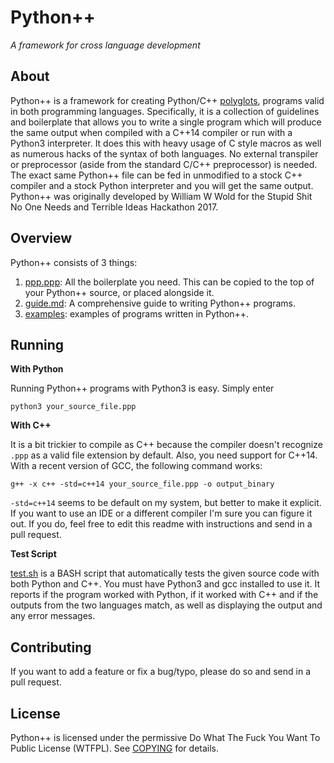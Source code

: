 # Python++
_A framework for cross language development_

## About
Python++ is a framework for creating Python/C++ [polyglots](https://en.wikipedia.org/wiki/Polyglot_(computing)), programs valid in both programming languages. Specifically, it is a collection of guidelines and boilerplate that allows you to write a single program which will produce the same output when compiled with a C++14 compiler or run with a Python3 interpreter. It does this with heavy usage of C style macros as well as numerous hacks of the syntax of both languages. No external transpiler or preprocessor (aside from the standard C/C++ preprocessor) is needed. The exact same Python++ file can be fed in unmodified to a stock C++ compiler and a stock Python interpreter and you will get the same output. Python++ was originally developed by William W Wold for the Stupid Shit No One Needs and Terrible Ideas Hackathon 2017.

## Overview
Python++ consists of 3 things:
1. [ppp.ppp](ppp.ppp): All the boilerplate you need. This can be copied to the top of your Python++ source, or placed alongside it.
2. [guide.md](guide.md): A comprehensive guide to writing Python++ programs.
4. [examples](examples): examples of programs written in Python++.

## Running
__With Python__

Running Python++ programs with Python3 is easy. Simply enter
```
python3 your_source_file.ppp
```

__With C++__

It is a bit trickier to compile as C++ because the compiler doesn't recognize `.ppp` as a valid file extension by default. Also, you need support for C++14. With a recent version of GCC, the following command works:
```
g++ -x c++ -std=c++14 your_source_file.ppp -o output_binary
```
`-std=c++14` seems to be default on my system, but better to make it explicit. If you want to use an IDE or a different compiler I'm sure you can figure it out. If you do, feel free to edit this readme with instructions and send in a pull request.

__Test Script__

[test.sh](test.sh) is a BASH script that automatically tests the given source code with both Python and C++. You must have Python3 and gcc installed to use it. It reports if the program worked with Python, if it worked with C++ and if the outputs from the two languages match, as well as displaying the output and any error messages.

## Contributing
If you want to add a feature or fix a bug/typo, please do so and send in a pull request.

## License
Python++ is licensed under the permissive Do What The Fuck You Want To Public License (WTFPL). See [COPYING](COPYING) for details.

